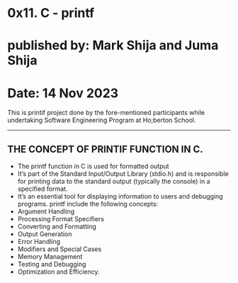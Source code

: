 # 0x11. C - printf
# published by: Mark Shija  and Juma Shija
# Date: 14 Nov 2023

This is printif project done by the fore-mentioned participants while undertaking Software Engineering Program at Ho;berton School.
___
## THE CONCEPT OF PRINTIF FUNCTION IN C.
* The printf function in C is used for formatted output
* It’s part of the Standard Input/Output Library (stdio.h) and is responsible for printing data to the standard output (typically the console) in a specified format.
* It’s an essential tool for displaying information to users and debugging programs.
printf include the following concepts:
* Argument Handling 
* Processing Format Specifiers 
* Converting and Formatting 
* Output Generation 
* Error Handling 
* Modifiers and Special Cases 
* Memory Management 
* Testing and Debugging 
* Optimization and Efficiency.
